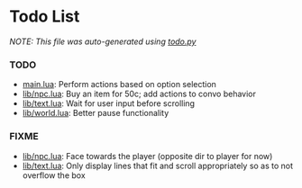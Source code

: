 # Todo List
_NOTE: This file was auto-generated using [todo.py](http://github.com/paulpls/todo)_



### TODO
* [main.lua](main.lua#L98): Perform actions based on option selection
* [lib/npc.lua](lib/npc.lua#L43): Buy an item for 50c; add actions to convo behavior
* [lib/text.lua](lib/text.lua#L167): Wait for user input before scrolling
* [lib/world.lua](lib/world.lua#L146): Better pause functionality



### FIXME
* [lib/npc.lua](lib/npc.lua#L61): Face towards the player (opposite dir to player for now)
* [lib/text.lua](lib/text.lua#L166): Only display lines that fit and scroll appropriately so as to not overflow the box




